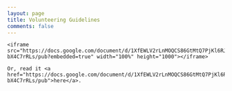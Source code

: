 ```yaml
---
layout: page
title: Volunteering Guidelines
comments: false
---
```


<!-- Featured
================================================== -->
<section class="featured-posts">

    <iframe src="https://docs.google.com/document/d/1XfEWLV2rLnMOQCS86GtMtQ7PjKl6RJEC6-bX4C7rRLs/pub?embedded=true" width="100%" height="1000"></iframe>

    Or, read it <a href="https://docs.google.com/document/d/1XfEWLV2rLnMOQCS86GtMtQ7PjKl6RJEC6-bX4C7rRLs/pub">here</a>.
</section>
